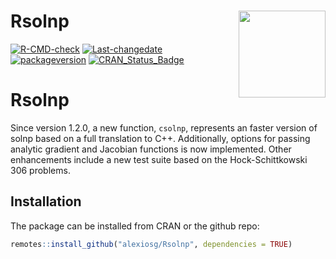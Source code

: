 
# Rsolnp <img src="man/figures/logo.png" align="right" height="139" alt="" />

[![R-CMD-check](https://github.com/tsmodels/Rsolnp/actions/workflows/rcmdcheck.yaml/badge.svg)](https://github.com/alexiosg/Rsolnp/actions/workflows/rcmdcheck.yaml)
[![Last-changedate](https://img.shields.io/badge/last%20change-2025--06--17-yellowgreen.svg)](/commits/master)
[![packageversion](https://img.shields.io/badge/Package%20version-1.2.0-orange.svg?style=flat-square)](commits/master)
[![CRAN_Status_Badge](https://www.r-pkg.org/badges/version/Rsolnp)](https://cran.r-project.org/package=Rsolnp)

# Rsolnp

Since version 1.2.0, a new function, `csolnp`, represents an faster
version of solnp based on a full translation to C++. Additionally,
options for passing analytic gradient and Jacobian functions is now
implemented. Other enhancements include a new test suite based on the
Hock-Schittkowski 306 problems.

## Installation

The package can be installed from CRAN or the github repo:

``` r
remotes::install_github("alexiosg/Rsolnp", dependencies = TRUE)
```
